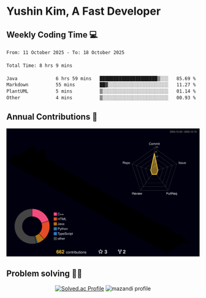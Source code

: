 # Yushin Kim, A Fast Developer

## Weekly Coding Time 💻

<!--START_SECTION:waka-->

```txt
From: 11 October 2025 - To: 18 October 2025

Total Time: 8 hrs 9 mins

Java              6 hrs 59 mins   █████████████████████▒░░░   85.69 %
Markdown          55 mins         ██▓░░░░░░░░░░░░░░░░░░░░░░   11.27 %
PlantUML          5 mins          ▒░░░░░░░░░░░░░░░░░░░░░░░░   01.14 %
Other             4 mins          ▒░░░░░░░░░░░░░░░░░░░░░░░░   00.93 %
```

<!--END_SECTION:waka-->

## Annual Contributions 🏃

![](./profile-3d-contrib/profile-night-rainbow.svg)

## Problem solving 👨‍💻

<div align="center">

[![Solved.ac Profile](http://mazassumnida.wtf/api/v2/generate_badge?boj=kys010306)](https://solved.ac/kys010306)
![mazandi profile](http://mazandi.herokuapp.com/api?handle=kys010306&theme=dark)

</div>
